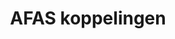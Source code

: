 ---
title: AFAS koppelingen
key: afas
image: /images/@stock/Logos/afas-koppelingen.png
link_to: /koppelingen/afas
klass: boekhoud 
layout: koppelingen
referral-url:

excerpt: Met onze AFAS boekhoudkoppelingen is je administratie altijd op orde. Probeer nu! Bespaar veel tijd met een AFAS Profits koppeling en andere API koppelingen.
---